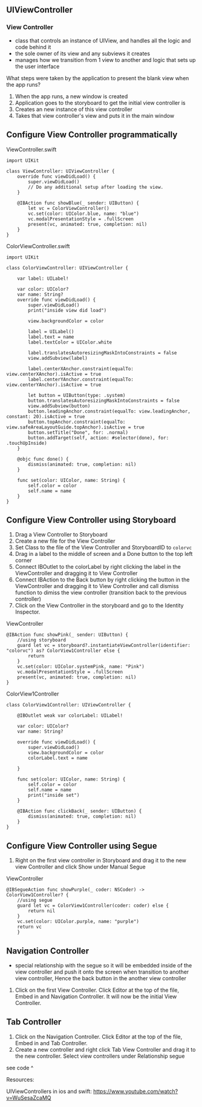 ## UIViewController

### View Controller
- class that controls an instance of UIView, and handles all the logic and code behind it
- the sole owner of its view and any subviews it creates
- manages how we transition from 1 view to another and logic that sets up the user interface

What steps were taken by the application to present the blank view when the app runs?

1. When the app runs, a new window is created
2. Application goes to the storyboard to get the initial view controller is
3. Creates an new instance of this view controller
4. Takes that view controller's view and puts it in the main window 

## Configure View Controller programmatically 

ViewController.swift
```
import UIKit

class ViewController: UIViewController {
    override func viewDidLoad() {
        super.viewDidLoad()
        // Do any additional setup after loading the view.
    }

    @IBAction func showBlue(_ sender: UIButton) {
        let vc = ColorViewController()
        vc.set(color: UIColor.blue, name: "blue")
        vc.modalPresentationStyle = .fullScreen
        present(vc, animated: true, completion: nil)  
    }
}
```

ColorViewController.swift
```
import UIKit

class ColorViewController: UIViewController {
    
    var label: UILabel!
    
    var color: UIColor?
    var name: String?
    override func viewDidLoad() {
        super.viewDidLoad()
        print("inside view did load")
        
        view.backgroundColor = color
        
        label = UILabel()
        label.text = name
        label.textColor = UIColor.white
        
        label.translatesAutoresizingMaskIntoConstraints = false
        view.addSubview(label)
        
        label.centerXAnchor.constraint(equalTo: view.centerXAnchor).isActive = true
        label.centerYAnchor.constraint(equalTo: view.centerYAnchor).isActive = true
        
        let button = UIButton(type: .system)
        button.translatesAutoresizingMaskIntoConstraints = false
        view.addSubview(button)
        button.leadingAnchor.constraint(equalTo: view.leadingAnchor, constant: 20).isActive = true
        button.topAnchor.constraint(equalTo: view.safeAreaLayoutGuide.topAnchor).isActive = true
        button.setTitle("Done", for: .normal)
        button.addTarget(self, action: #selector(done), for: .touchUpInside)
    }
    
    @objc func done() {
        dismiss(animated: true, completion: nil)
    }
    
    func set(color: UIColor, name: String) {
        self.color = color
        self.name = name
    }
}
```

## Configure View Controller using Storyboard 

1. Drag a View Controller to Storyboard
2. Create a new file for the View Controller
3. Set Class to the file of the View Controller and StoryboardID to `colorvc`
4. Drag in a label to the middle of screen and a Done button to the top left corner 
5. Connect IBOutlet to the colorLabel by right clicking the label in the ViewController and dragging it to View Controller
6. Connect IBAction to the Back button by right clicking the button in the ViewController and dragging it to View Controller and call dismiss function to dimiss the view controller (transition back to the previous controller)
7. Click on the View Controller in the storyboard and go to the Identity Inspector. 

ViewController

```
@IBAction func showPink(_ sender: UIButton) {
    //using storyboard
    guard let vc = storyboard?.instantiateViewController(identifier: "colorvc") as? ColorView1Controller else {
        return
    }
    vc.set(color: UIColor.systemPink, name: "Pink")
    vc.modalPresentationStyle = .fullScreen
    present(vc, animated: true, completion: nil)
}
```

ColorView1Controller

```
class ColorView1Controller: UIViewController {
    
    @IBOutlet weak var colorLabel: UILabel!
    
    var color: UIColor?
    var name: String?
    
    override func viewDidLoad() {
        super.viewDidLoad()
        view.backgroundColor = color
        colorLabel.text = name

    }
    
    func set(color: UIColor, name: String) {
        self.color = color
        self.name = name
        print("inside set")
    }
    
    @IBAction func clickBack(_ sender: UIButton) {
        dismiss(animated: true, completion: nil)
    }
}
```

## Configure View Controller using Segue

1. Right on the first view controller in Storyboard and drag it to the new view Controller and click Show under Manual Segue

ViewController

```
@IBSegueAction func showPurple(_ coder: NSCoder) -> ColorView1Controller? {
    //using segue
    guard let vc = ColorView1Controller(coder: coder) else {
        return nil
    }
    vc.set(color: UIColor.purple, name: "purple")
    return vc
    }
```

## Navigation Controller 

- special relationship with the segue so it will be embedded inside of the view controller and push it onto the screen when transition to another view controller, Hence the back button in the another view controller

1. Click on the first View Controller. Click Editor at the top of the file, Embed in and Navigation Controller. It will now be the initial View Controller.

## Tab Controller

1. Click on the Navigation Controller. Click Editor at the top of the file, Embed in and Tab Controller.
2. Create a new controller and right click Tab View Controller and drag it to the new controller. Select view controllers under Relationship segue


see code ^

Resources: 

UIViewControllers in ios and swift:  https://www.youtube.com/watch?v=WuSesaZcaMQ



